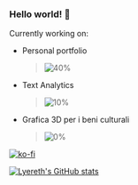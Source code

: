### Hello world! 👋

Currently working on:
- Personal portfolio 
  > ![40%](https://progress-bar.dev/40)
- Text Analytics
  > ![10%](https://progress-bar.dev/10)
- Grafica 3D per i beni culturali
  > ![0%](https://progress-bar.dev/0)


[![ko-fi](https://ko-fi.com/img/githubbutton_sm.svg)](https://ko-fi.com/X8X092BO)

[![Lyereth's GitHub stats](https://github-readme-stats.vercel.app/api?username=lyereth&show_icons=true&theme=tokyonight)](https://github.com/anuraghazra/github-readme-stats)

